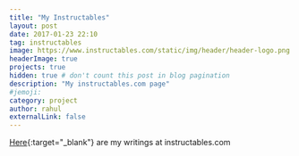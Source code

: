 ```yaml
---
title: "My Instructables"
layout: post
date: 2017-01-23 22:10
tag: instructables
image: https://www.instructables.com/static/img/header/header-logo.png
headerImage: true
projects: true
hidden: true # don't count this post in blog pagination
description: "My instructables.com page"
#jemoji:
category: project
author: rahul
externalLink: false
---
```


[Here](https://www.instructables.com/member/Rahul27/){:target="_blank"} are my writings at instructables.com

